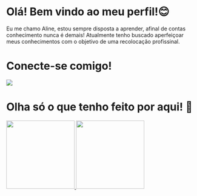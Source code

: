 <div>
	<h1> Olá! Bem vindo ao meu perfil!😊 </h1>
		<p> Eu me chamo Aline, estou sempre disposta a aprender, afinal de contas conhecimento nunca é demais! Atualmente tenho buscado aperfeiçoar meus conhecimentos com o objetivo de uma recolocação profissinal.</p>
</div>
<div>
	<h1> Conecte-se comigo! </h1>
	<a href = "https://www.linkedin.com/in/aline-ferreira-da-conceição-76197757/" target="_blank"><img src="https://img.shields.io/badge/-LinkedIn-%230077B5?style=for-the-badge&logo=linkedin&logoColor=white" target="_blank"></a>
</div>
<div> 
	<h1>Olha só o que tenho feito por aqui! 📌</h1>
      <div>
		<a href="https://github.com/Albino-Marques">
		<img height="180em" src="https://github-readme-stats.vercel.app/api/top-langs/?username=aline-ferreira&layout=compact&langs_count=7&theme=nord"/>
		<img height="180em" src="https://github-readme-stats.vercel.app/api?username=aline-ferreira&show_icons=true&theme=nord&include_all_commits=true&count_private=true"/>
</div>

